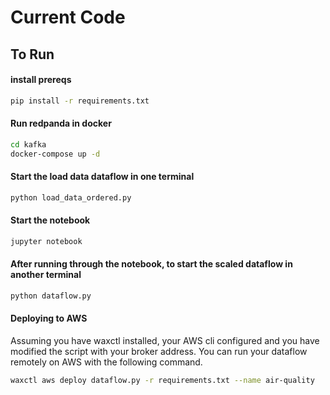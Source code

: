 # Current Code

## To Run

#### install prereqs

```sh
pip install -r requirements.txt
```

#### Run redpanda in docker

```sh
cd kafka
docker-compose up -d
```

#### Start the load data dataflow in one terminal

```sh
python load_data_ordered.py
```

#### Start the notebook

```sh
jupyter notebook
```

#### After running through the notebook, to start the scaled dataflow in another terminal

```sh
python dataflow.py
```

#### Deploying to AWS

Assuming you have waxctl installed, your AWS cli configured and you have modified the script with your broker address. You can run your dataflow remotely on AWS with the following command.

```sh
waxctl aws deploy dataflow.py -r requirements.txt --name air-quality
```
